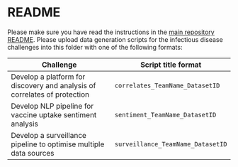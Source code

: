 # README

Please make sure you have read the instructions in the [main repository README](../README.md).
Please upload data generation scripts for the infectious disease challenges into this folder with one of the following formats:

| Challenge | Script title format |
|-----------|---------------------|
| Develop a platform for discovery and analysis of correlates of protection | `correlates_TeamName_DatasetID` |
| Develop NLP pipeline for vaccine uptake sentiment analysis | `sentiment_TeamName_DatasetID` |
| Develop a surveillance pipeline to optimise multiple data sources | `surveillance_TeamName_DatasetID` |
